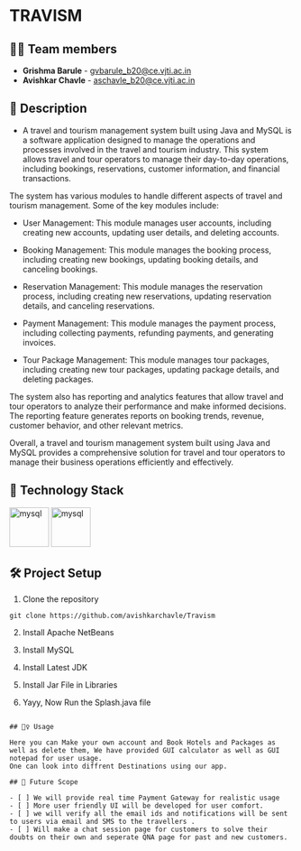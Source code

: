 # **TRAVISM**   

## 👩‍💻 Team members

- **Grishma Barule** - gvbarule_b20@ce.vjti.ac.in
- **Avishkar Chavle** - aschavle_b20@ce.vjti.ac.in




## 📝 Description
* A travel and tourism management system built using Java and MySQL is a software application designed to manage the operations and processes involved in the travel and tourism industry. This system allows travel and tour operators to manage their day-to-day operations, including bookings, reservations, customer information, and financial transactions.

The system has various modules to handle different aspects of travel and tourism management. Some of the key modules include:

* User Management: This module manages user accounts, including creating new accounts, updating user details, and deleting accounts.

* Booking Management: This module manages the booking process, including creating new bookings, updating booking details, and canceling bookings.

* Reservation Management: This module manages the reservation process, including creating new reservations, updating reservation details, and canceling reservations.

* Payment Management: This module manages the payment process, including collecting payments, refunding payments, and generating invoices.

* Tour Package Management: This module manages tour packages, including creating new tour packages, updating package details, and deleting packages.

The system also has reporting and analytics features that allow travel and tour operators to analyze their performance and make informed decisions. The reporting feature generates reports on booking trends, revenue, customer behavior, and other relevant metrics.

Overall, a travel and tourism management system built using Java and MySQL provides a comprehensive solution for travel and tour operators to manage their business operations efficiently and effectively.



## 🤖 Technology Stack

<a href="https://www.w3.org/TR/java/" title="JAVA"><img src="https://github.com/get-icon/geticon/raw/master/icons/java.svg" alt="mysql" width="70px" height="70px"></a>
<a href="https://www.w3.org/TR/mysql/" title="MYSQL"><img src="https://github.com/get-icon/geticon/raw/master/icons/mysql.svg" alt="mysql" width="70px" height="70px"></a>


## 🛠️ Project Setup

1. Clone the repository

```
git clone https://github.com/avishkarchavle/Travism
```

2. Install Apache NetBeans

3. Install MySQL

4. Install Latest JDK

5. Install Jar File in Libraries

6. Yayy, Now Run the Splash.java file
```

## 🏃‍♀️ Usage

Here you can Make your own account and Book Hotels and Packages as well as delete them, We have provided GUI calculator as well as GUI notepad for user usage.
One can look into diffrent Destinations using our app.

## 🔮 Future Scope

- [ ] We will provide real time Payment Gateway for realistic usage
- [ ] More user friendly UI will be developed for user comfort.
- [ ] we will verify all the email ids and notifications will be sent to users via email and SMS to the travellers .
- [ ] Will make a chat session page for customers to solve their doubts on their own and seperate QNA page for past and new customers.


